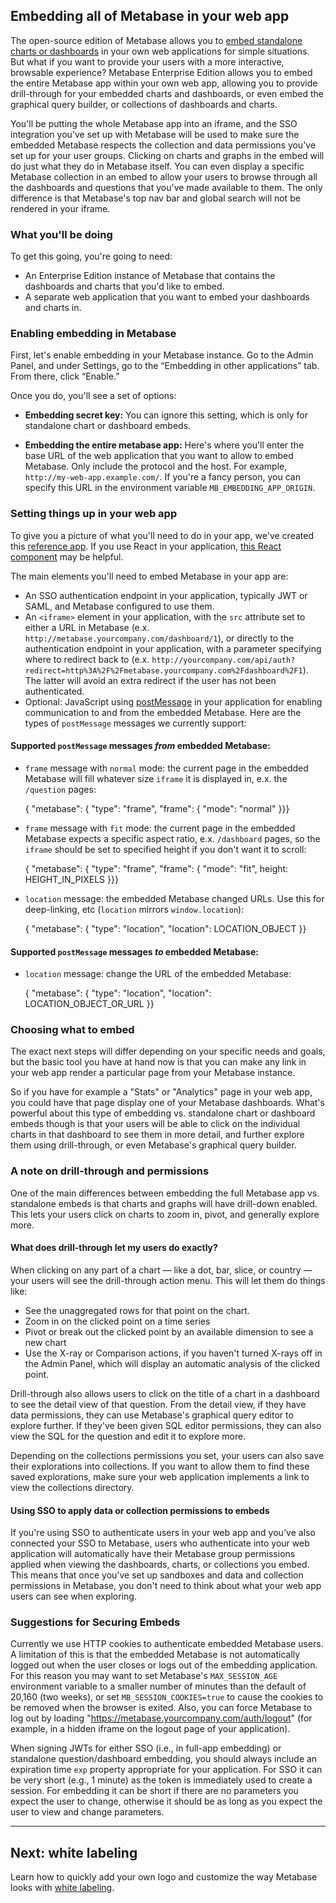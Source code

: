 ## Embedding all of Metabase in your web app
The open-source edition of Metabase allows you to [embed standalone charts or dashboards](../administration-guide/13-embedding.md) in your own web applications for simple situations. But what if you want to provide your users with a more interactive, browsable experience? Metabase Enterprise Edition allows you to embed the entire Metabase app within your own web app, allowing you to provide drill-through for your embedded charts and dashboards, or even embed the graphical query builder, or collections of dashboards and charts.

You'll be putting the whole Metabase app into an iframe, and the SSO integration you've set up with Metabase will be used to make sure the embedded Metabase respects the collection and data permissions you've set up for your user groups. Clicking on charts and graphs in the embed will do just what they do in Metabase itself. You can even display a specific Metabase collection in an embed to allow your users to browse through all the dashboards and questions that you've made available to them. The only difference is that Metabase's top nav bar and global search will not be rendered in your iframe.

### What you'll be doing
To get this going, you're going to need:
* An Enterprise Edition instance of Metabase that contains the dashboards and charts that you'd like to embed.
* A separate web application that you want to embed your dashboards and charts in.

### Enabling embedding in Metabase
First, let's enable embedding in your Metabase instance. Go to the Admin Panel, and under Settings, go to the “Embedding in other applications” tab. From there, click “Enable.”

Once you do, you'll see a set of options:

* **Embedding secret key:** You can ignore this setting, which is only for standalone chart or dashboard embeds.

* **Embedding the entire metabase app:** Here's where you'll enter the base URL of the web application that you want to allow to embed Metabase. Only include the protocol and the host. For example, `http://my-web-app.example.com/`. If you're a fancy person, you can specify this URL in the environment variable `MB_EMBEDDING_APP_ORIGIN`.

### Setting things up in your web app
To give you a picture of what you'll need to do in your app, we've created this [reference app](https://github.com/metabase/sso-examples/tree/master/app-embed-example). If you use React in your application, [this React component](https://github.com/metabase/sso-examples/blob/master/app-embed-example/src/MetabaseAppEmbed.js) may be helpful.

The main elements you'll need to embed Metabase in your app are:

* An SSO authentication endpoint in your application, typically JWT or SAML, and Metabase configured to use them.
* An `<iframe>` element in your application, with the `src` attribute set to either a URL in Metabase (e.x. `http://metabase.yourcompany.com/dashboard/1`), or directly to the authentication endpoint in your application, with a parameter specifying where to redirect back to (e.x. `http://yourcompany.com/api/auth?redirect=http%3A%2F%2Fmetabase.yourcompany.com%2Fdashboard%2F1`). The latter will avoid an extra redirect if the user has not been authenticated.
* Optional: JavaScript using [postMessage](https://developer.mozilla.org/en-US/docs/Web/API/Window/postMessage) in your application for enabling communication to and from the embedded Metabase. Here are the types of `postMessage` messages we currently support:

#### Supported `postMessage` messages *from* embedded Metabase:

* `frame` message with `normal` mode: the current page in the embedded Metabase will fill whatever size `iframe` it is displayed in, e.x. the `/question` pages:

    { "metabase": { "type": "frame", "frame": { "mode": "normal" }}}

* `frame` message with `fit` mode: the current page in the embedded Metabase expects a specific aspect ratio, e.x. `/dashboard` pages, so the `iframe` should be set to specified height if you don't want it to scroll:

    { "metabase": { "type": "frame", "frame": { "mode": "fit", height: HEIGHT_IN_PIXELS }}}

* `location` message: the embedded Metabase changed URLs. Use this for deep-linking, etc (`location` mirrors `window.location`):

    { "metabase": { "type": "location", "location": LOCATION_OBJECT }}

#### Supported `postMessage` messages *to* embedded Metabase:

* `location` message: change the URL of the embedded Metabase:

    { "metabase": { "type": "location", "location": LOCATION_OBJECT_OR_URL }}


### Choosing what to embed
The exact next steps will differ depending on your specific needs and goals, but the basic tool you have at hand now is that you can make any link in your web app render a particular page from your Metabase instance.

So if you have for example a "Stats" or "Analytics" page in your web app, you could have that page display one of your Metabase dashboards. What's powerful about this type of embedding vs. standalone chart or dashboard embeds though is that your users will be able to click on the individual charts in that dashboard to see them in more detail, and further explore them using drill-through, or even Metabase's graphical query builder.

### A note on drill-through and permissions
One of the main differences between embedding the full Metabase app vs. standalone embeds is that charts and graphs will have drill-down enabled. This lets your users click on charts to zoom in, pivot, and generally explore more.

#### What does drill-through let my users do exactly?
When clicking on any part of a chart — like a dot, bar, slice, or country — your users will see the drill-through action menu. This will let them do things like:
* See the unaggregated rows for that point on the chart.
* Zoom in on the clicked point on a time series
* Pivot or break out the clicked point by an available dimension to see a new chart
* Use the X-ray or Comparison actions, if you haven't turned X-rays off in the Admin Panel, which will display an automatic analysis of the clicked point.

Drill-through also allows users to click on the title of a chart in a dashboard to see the detail view of that question. From the detail view, if they have data permissions, they can use Metabase's graphical query editor to explore further. If they've been given SQL editor permissions, they can also view the SQL for the question and edit it to explore more.

Depending on the collections permissions you set, your users can also save their explorations into collections. If you want to allow them to find these saved explorations, make sure your web application implements a link to view the collections directory.

#### Using SSO to apply data or collection permissions to embeds
If you're using SSO to authenticate users in your web app and you've also connected your SSO to Metabase, users who authenticate into your web application will automatically have their Metabase group permissions applied when viewing the dashboards, charts, or collections you embed. This means that once you've set up sandboxes and data and collection permissions in Metabase, you don't need to think about what your web app users can see when exploring.

### Suggestions for Securing Embeds
Currently we use HTTP cookies to authenticate embedded Metabase users. A limitation of this is that the embedded Metabase is not automatically logged out when the user closes or logs out of the embedding application. For this reason you may want to set Metabase's `MAX_SESSION_AGE` environment variable to a smaller number of minutes than the default of 20,160 (two weeks), or set `MB_SESSION_COOKIES=true` to cause the cookies to be removed when the browser is exited. Also, you can force Metabase to log out by loading "https://metabase.yourcompany.com/auth/logout" (for example, in a hidden iframe on the logout page of your application).

When signing JWTs for either SSO (i.e., in full-app embedding) or standalone question/dashboard embedding, you should always include an expiration time `exp` property appropriate for your application. For SSO it can be very short (e.g., 1 minute) as the token is immediately used to create a session. For embedding it can be short if there are no parameters you expect the user to change, otherwise it should be as long as you expect the user to view and change parameters.

---

## Next: white labeling
Learn how to quickly add your own logo and customize the way Metabase looks with [white labeling](whitelabeling.md).
